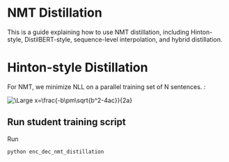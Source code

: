 # NMT Distillation


This is a guide explaining how to use NMT distillation, including Hinton-style, DistilBERT-style, sequence-level interpolation, and hybrid distillation.

# Hinton-style Distillation

For NMT, we minimize NLL on a parallel training set of N sentences.
: 

![\Large x=\frac{-b\pm\sqrt{b^2-4ac}}{2a}](https://latex.codecogs.com/svg.latex?\Large&space;\mathcal{L}_{\text{NLL}}(\theta)=-\sum_{n=1}^N\log%20p(\bf%20y^{(n)}|\bf%20x^{(n)};\theta)\\%20=-\sum_{n=1}^N\sum_{t=1}^{\mathcal{T}}\log%20p(y_t^{(n)}|y^{(n)}_{%3Ct},\bf%20h_{t-1}^{(n)},\text{Att}(\text{Enc}(\bf%20x^{(n)}),%20\bf%20y_{%3Ct}^{(n)},%20\bf%20h_{t-1}^{(n)});\theta)) 


## Run student training script

Run

```
python enc_dec_nmt_distillation
```
